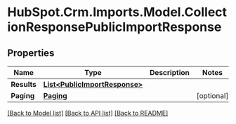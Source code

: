 # HubSpot.Crm.Imports.Model.CollectionResponsePublicImportResponse

## Properties

Name | Type | Description | Notes
------------ | ------------- | ------------- | -------------
**Results** | [**List&lt;PublicImportResponse&gt;**](PublicImportResponse.md) |  | 
**Paging** | [**Paging**](Paging.md) |  | [optional] 

[[Back to Model list]](../README.md#documentation-for-models) [[Back to API list]](../README.md#documentation-for-api-endpoints) [[Back to README]](../README.md)

